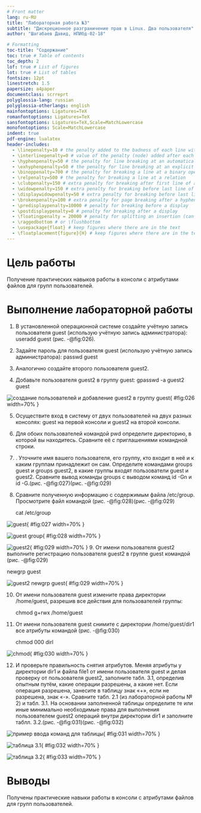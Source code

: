 ```yaml
---
# Front matter
lang: ru-RU
title: "Лабораторная работа №3"
subtitle: "Дискреционное разграничение прав в Linux. Два пользователя"
author: "Шагабаев Давид, НПИбд-02-18"

# Formatting
toc-title: "Содержание"
toc: true # Table of contents
toc_depth: 2
lof: true # List of figures
lot: true # List of tables
fontsize: 12pt
linestretch: 1.5
papersize: a4paper
documentclass: scrreprt
polyglossia-lang: russian
polyglossia-otherlangs: english
mainfontoptions: Ligatures=TeX
romanfontoptions: Ligatures=TeX
sansfontoptions: Ligatures=TeX,Scale=MatchLowercase
monofontoptions: Scale=MatchLowercase
indent: true
pdf-engine: lualatex
header-includes:
  - \linepenalty=10 # the penalty added to the badness of each line within a paragraph (no associated penalty node) Increasing the value makes tex try to have fewer lines in the paragraph.
  - \interlinepenalty=0 # value of the penalty (node) added after each line of a paragraph.
  - \hyphenpenalty=50 # the penalty for line breaking at an automatically inserted hyphen
  - \exhyphenpenalty=50 # the penalty for line breaking at an explicit hyphen
  - \binoppenalty=700 # the penalty for breaking a line at a binary operator
  - \relpenalty=500 # the penalty for breaking a line at a relation
  - \clubpenalty=150 # extra penalty for breaking after first line of a paragraph
  - \widowpenalty=150 # extra penalty for breaking before last line of a paragraph
  - \displaywidowpenalty=50 # extra penalty for breaking before last line before a display math
  - \brokenpenalty=100 # extra penalty for page breaking after a hyphenated line
  - \predisplaypenalty=10000 # penalty for breaking before a display
  - \postdisplaypenalty=0 # penalty for breaking after a display
  - \floatingpenalty = 20000 # penalty for splitting an insertion (can only be split footnote in standard LaTeX)
  - \raggedbottom # or \flushbottom
  - \usepackage{float} # keep figures where there are in the text
  - \floatplacement{figure}{H} # keep figures where there are in the text
---
```


# Цель работы

Получение практических навыков работы в консоли с атрибутами файлов для групп пользователей.

# Выполнение лабораторной работы

1. В установленной операционной системе создайте учётную запись пользователя guest (использую учётную запись администратора): useradd guest  (рис. -@fig:026).

2. Задайте пароль для пользователя guest (использую учётную запись администратора): passwd guest

3. Аналогично создайте второго пользователя guest2.

4. Добавьте пользователя guest2 в группу guest:
    gpasswd -a guest2 guest

![создание пользователей и добавление guest2 в группу guest](image/026.png){ #fig:026 width=70% }

5. Осуществите вход в систему от двух пользователей на двух разных консолях: guest на первой консоли и guest2 на второй консоли.

6. Для обоих пользователей командой pwd определите директорию, в которой вы находитесь. Сравните её с приглашениями командной строки.

7. . Уточните имя вашего пользователя, его группу, кто входит в неё и к каким группам принадлежит он сам. Определите командами groups guest и groups guest2, в какие группы входят пользователи guest и guest2. Сравните вывод команды groups с выводом команд id -Gn и id -G.(рис. -@fig:027)(рис. -@fig:029)


8. Сравните полученную информацию с содержимым файла /etc/group. Просмотрите файл командой (рис. -@fig:028)(рис. -@fig:029)

   cat /etc/group

![guest](image/027.png){ #fig:027 width=70% }

![guest group](image/028.png){ #fig:028 width=70% }

![guest2](image/029.png){ #fig:029 width=70% }
9. От имени пользователя guest2 выполните регистрацию пользователя guest2 в группе guest командой (рис. -@fig:029)

   newgrp guest

![guest2 newgrp guest](image/029.png){ #fig:029 width=70% }

10. От имени пользователя guest измените права директории /home/guest, разрешив все действия для пользователей группы: 

    chmod g+rwx /home/guest

11. От имени пользователя guest снимите с директории /home/guest/dir1 все атрибуты командой (рис. -@fig:030)

    chmod 000 dirl

![chmod](image/030.png){ #fig:030 width=70% }

12. И проверьте правильность снятия атрибутов. Меняя атрибуты у директории dir1 и файла file1 от имени пользователя guest и делая проверку от пользователя guest2, заполните табл. 3.1, определив опытным путём, какие операции разрешены, а какие нет. Если операция разрешена, занесите в таблицу знак «+», если не разрешена, знак «-». Сравните табл. 2.1 (из лабораторной работы № 2) и табл. 3.1. На основании заполненной таблицы определите те или иные минимально необходимые права для выполнения пользователем guest2 операций внутри директории dir1 и заполните таблл. 3.2.(рис. -@fig:031)(рис. -@fig:032)

![пример ввода команд для таблицы](image/031.png){ #fig:031 width=70% }

![таблица 3.1](image/032.png){ #fig:032 width=70% }

![таблица 3.2](image/033.png){ #fig:033 width=70% }
# Выводы

Получены практические навыки работы в консоли с атрибутами файлов для групп пользователей.